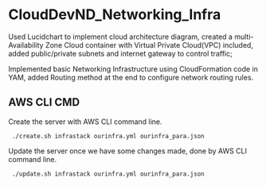 # CloudDevND_Networking_Infra
Used Lucidchart to implement cloud architecture diagram, created a multi-Availability Zone Cloud container with Virtual Private Cloud(VPC) included, added public/private subnets and internet gateway to control traffic; 

Implemented basic Networking Infrastructure using CloudFormation code in YAM, added Routing method at the end to configure network routing rules. 

## AWS CLI CMD
Create the server with AWS CLI command line. 
```
 ./create.sh infrastack ourinfra.yml ourinfra_para.json
```
Update the server once we have some changes made, done by AWS CLI command line. 
```
 ./update.sh infrastack ourinfra.yml ourinfra_para.json
